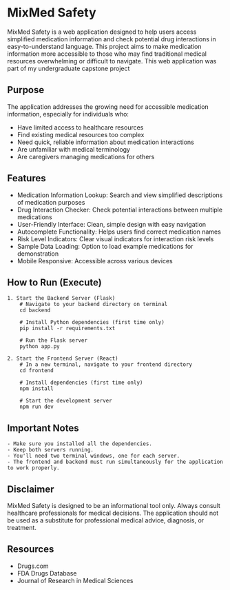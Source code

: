 # MixMed Safety
MixMed Safety is a web application designed to help users access simplified medication information and check potential drug interactions in easy-to-understand language. This project aims to make medication information more accessible to those who may find traditional medical resources overwhelming or difficult to navigate. This web application was part of my undergraduate capstone project

## Purpose 
The application addresses the growing need for accessible medication information, especially for individuals who:
- Have limited access to healthcare resources
- Find existing medical resources too complex
- Need quick, reliable information about medication interactions
- Are unfamiliar with medical terminology
- Are caregivers managing medications for others

## Features
- Medication Information Lookup: Search and view simplified descriptions of medication purposes
- Drug Interaction Checker: Check potential interactions between multiple medications
- User-Friendly Interface: Clean, simple design with easy navigation
- Autocomplete Functionality: Helps users find correct medication names
- Risk Level Indicators: Clear visual indicators for interaction risk levels
- Sample Data Loading: Option to load example medications for demonstration
- Mobile Responsive: Accessible across various devices

## How to Run (Execute)
    1. Start the Backend Server (Flask)
        # Navigate to your backend directory on terminal
        cd backend

        # Install Python dependencies (first time only)
        pip install -r requirements.txt

        # Run the Flask server
        python app.py

    2. Start the Frontend Server (React)
        # In a new terminal, navigate to your frontend directory
        cd frontend

        # Install dependencies (first time only)
        npm install

        # Start the development server
        npm run dev

## Important Notes
    - Make sure you installed all the dependencies.
    - Keep both servers running.
    - You'll need two terminal windows, one for each server.
    - The frontend and backend must run simultaneously for the application to work properly.

## Disclaimer
MixMed Safety is designed to be an informational tool only. Always consult healthcare professionals for medical decisions. The application should not be used as a substitute for professional medical advice, diagnosis, or treatment.

## Resources
- Drugs.com
- FDA Drugs Database
- Journal of Research in Medical Sciences

